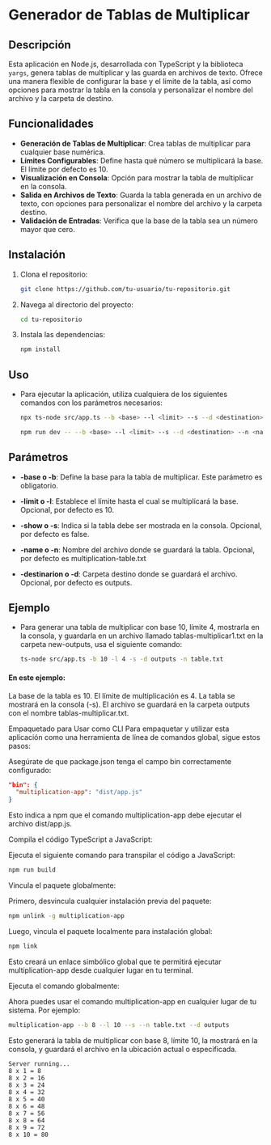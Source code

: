 # Generador de Tablas de Multiplicar

## Descripción

Esta aplicación en Node.js, desarrollada con TypeScript y la biblioteca `yargs`, genera tablas de multiplicar y las guarda en archivos de texto. Ofrece una manera flexible de configurar la base y el límite de la tabla, así como opciones para mostrar la tabla en la consola y personalizar el nombre del archivo y la carpeta de destino.

## Funcionalidades

- **Generación de Tablas de Multiplicar**: Crea tablas de multiplicar para cualquier base numérica.
- **Límites Configurables**: Define hasta qué número se multiplicará la base. El límite por defecto es 10.
- **Visualización en Consola**: Opción para mostrar la tabla de multiplicar en la consola.
- **Salida en Archivos de Texto**: Guarda la tabla generada en un archivo de texto, con opciones para personalizar el nombre del archivo y la carpeta destino.
- **Validación de Entradas**: Verifica que la base de la tabla sea un número mayor que cero.

## Instalación

1. Clona el repositorio:

   ```bash
   git clone https://github.com/tu-usuario/tu-repositorio.git
    ```

2. Navega al directorio del proyecto:
    ```bash
    cd tu-repositorio
    ```

3. Instala las dependencias:
    ```bash
    npm install
    ```

## Uso

- Para ejecutar la aplicación, utiliza cualquiera de los siguientes comandos con los parámetros necesarios:
    ```bash
    npx ts-node src/app.ts --b <base> --l <limit> --s --d <destination> --n <name>

    npm run dev -- --b <base> --l <limit> --s --d <destination> --n <name>
    ```
## Parámetros

- **-base o -b**: Define la base para la tabla de multiplicar. Este parámetro es obligatorio.

- **-limit o -l**: Establece el límite hasta el cual se multiplicará la base. Opcional, por defecto es 10.

- **-show o -s**: Indica si la tabla debe ser mostrada en la consola. Opcional, por defecto es false.

- **-name o -n**: Nombre del archivo donde se guardará la tabla. Opcional, por defecto es multiplication-table.txt

- **-destinarion o -d**: Carpeta destino donde se guardará el archivo. Opcional, por defecto es outputs.

## Ejemplo

- Para generar una tabla de multiplicar con base 10, límite 4, mostrarla en la consola, y guardarla en un archivo llamado tablas-multiplicar1.txt en la carpeta new-outputs, usa el siguiente comando:
    ```bash
    ts-node src/app.ts -b 10 -l 4 -s -d outputs -n table.txt
    ```

#### En este ejemplo:

La base de la tabla es 10.
El límite de multiplicación es 4.
La tabla se mostrará en la consola (-s).
El archivo se guardará en la carpeta outputs con el nombre tablas-multiplicar.txt.

Empaquetado para Usar como CLI
Para empaquetar y utilizar esta aplicación como una herramienta de línea de comandos global, sigue estos pasos:

Asegúrate de que package.json tenga el campo bin correctamente configurado:

```json
"bin": {
  "multiplication-app": "dist/app.js"
}
```

Esto indica a npm que el comando multiplication-app debe ejecutar el archivo dist/app.js.

Compila el código TypeScript a JavaScript:

Ejecuta el siguiente comando para transpilar el código a JavaScript:

```bash
npm run build
```
Vincula el paquete globalmente:

Primero, desvincula cualquier instalación previa del paquete:

```bash
npm unlink -g multiplication-app
```
Luego, vincula el paquete localmente para instalación global:

```bash
npm link
```
Esto creará un enlace simbólico global que te permitirá ejecutar multiplication-app desde cualquier lugar en tu terminal.

Ejecuta el comando globalmente:

Ahora puedes usar el comando multiplication-app en cualquier lugar de tu sistema. Por ejemplo:

```bash
multiplication-app --b 8 --l 10 --s --n table.txt --d outputs
```

Esto generará la tabla de multiplicar con base 8, límite 10, la mostrará en la consola, y guardará el archivo en la ubicación actual o especificada.

```
Server running...
8 x 1 = 8
8 x 2 = 16
8 x 3 = 24
8 x 4 = 32
8 x 5 = 40
8 x 6 = 48
8 x 7 = 56
8 x 8 = 64
8 x 9 = 72
8 x 10 = 80
```
